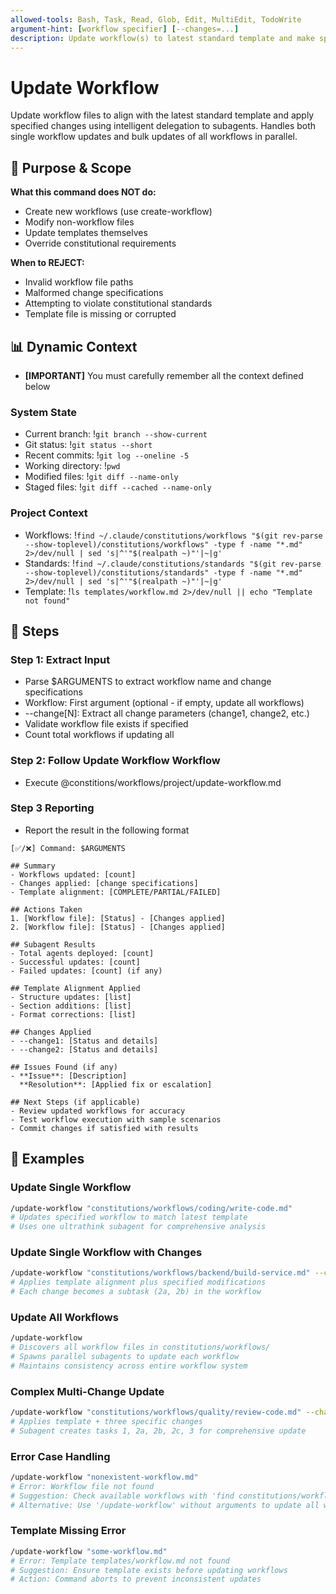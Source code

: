```yaml
---
allowed-tools: Bash, Task, Read, Glob, Edit, MultiEdit, TodoWrite
argument-hint: [workflow specifier] [--changes=...]
description: Update workflow(s) to latest standard template and make specified changes
---
```


# Update Workflow

Update workflow files to align with the latest standard template and apply specified changes using intelligent delegation to subagents. Handles both single workflow updates and bulk updates of all workflows in parallel.

## 🎯 Purpose & Scope

**What this command does NOT do:**

- Create new workflows (use create-workflow)
- Modify non-workflow files
- Update templates themselves
- Override constitutional requirements

**When to REJECT:**

- Invalid workflow file paths
- Malformed change specifications
- Attempting to violate constitutional standards
- Template file is missing or corrupted

## 📊 Dynamic Context

- **[IMPORTANT]** You must carefully remember all the context defined below

### System State

- Current branch: !`git branch --show-current`
- Git status: !`git status --short`
- Recent commits: !`git log --oneline -5`
- Working directory: !`pwd`
- Modified files: !`git diff --name-only`
- Staged files: !`git diff --cached --name-only`

### Project Context

- Workflows: !`find ~/.claude/constitutions/workflows "$(git rev-parse --show-toplevel)/constitutions/workflows" -type f -name "*.md" 2>/dev/null | sed 's|^'"$(realpath ~)"'|~|g'`
- Standards: !`find ~/.claude/constitutions/standards "$(git rev-parse --show-toplevel)/constitutions/standards" -type f -name "*.md" 2>/dev/null | sed 's|^'"$(realpath ~)"'|~|g'`
- Template: !`ls templates/workflow.md 2>/dev/null || echo "Template not found"`

## 🔄 Steps

### Step 1: Extract Input

- Parse $ARGUMENTS to extract workflow name and change specifications
- Workflow: First argument (optional - if empty, update all workflows)
- --change[N]: Extract all change parameters (change1, change2, etc.)
- Validate workflow file exists if specified
- Count total workflows if updating all

### Step 2: Follow Update Workflow Workflow

- Execute @constitions/workflows/project/update-workflow.md

### Step 3 Reporting

- Report the result in the following format

```plaintext
[✅/❌] Command: $ARGUMENTS

## Summary
- Workflows updated: [count]
- Changes applied: [change specifications]
- Template alignment: [COMPLETE/PARTIAL/FAILED]

## Actions Taken
1. [Workflow file]: [Status] - [Changes applied]
2. [Workflow file]: [Status] - [Changes applied]

## Subagent Results
- Total agents deployed: [count]
- Successful updates: [count]
- Failed updates: [count] (if any)

## Template Alignment Applied
- Structure updates: [list]
- Section additions: [list]
- Format corrections: [list]

## Changes Applied
- --change1: [Status and details]
- --change2: [Status and details]

## Issues Found (if any)
- **Issue**: [Description]
  **Resolution**: [Applied fix or escalation]

## Next Steps (if applicable)
- Review updated workflows for accuracy
- Test workflow execution with sample scenarios
- Commit changes if satisfied with results
```

## 📝 Examples

### Update Single Workflow

```bash
/update-workflow "constitutions/workflows/coding/write-code.md"
# Updates specified workflow to match latest template
# Uses one ultrathink subagent for comprehensive analysis
```

### Update Single Workflow with Changes

```bash
/update-workflow "constitutions/workflows/backend/build-service.md" --change1="add Docker deployment step" --change2="include security scanning phase"
# Applies template alignment plus specified modifications
# Each change becomes a subtask (2a, 2b) in the workflow
```

### Update All Workflows

```bash
/update-workflow
# Discovers all workflow files in constitutions/workflows/
# Spawns parallel subagents to update each workflow
# Maintains consistency across entire workflow system
```

### Complex Multi-Change Update

```bash
/update-workflow "constitutions/workflows/quality/review-code.md" --change1="integrate AI-assisted review" --change2="add performance criteria" --change3="update approval requirements"
# Applies template + three specific changes
# Subagent creates tasks 1, 2a, 2b, 2c, 3 for comprehensive update
```

### Error Case Handling

```bash
/update-workflow "nonexistent-workflow.md"
# Error: Workflow file not found
# Suggestion: Check available workflows with 'find constitutions/workflows -name "*.md"'
# Alternative: Use '/update-workflow' without arguments to update all workflows
```

### Template Missing Error

```bash
/update-workflow "some-workflow.md"
# Error: Template templates/workflow.md not found
# Suggestion: Ensure template exists before updating workflows
# Action: Command aborts to prevent inconsistent updates
```
